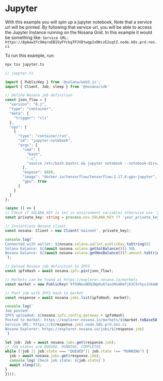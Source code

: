 # Jupyter

With this example you will spin up a jupyter notebook, Note that a service url will be printed.
By following that service url, you will be able to access the Jupyter Instance running on the Nosana Grid.
In this example it would be something like:
`Service URL: https://8pAaw3fc9AqroEB15yFYckgTPJVDtwqp2xDKczE2uqtZ.node.k8s.prd.nos.ci`

To run this example, run:

```sh
npx tsx jupyter.ts
```

```ts
// jupyter.ts

import { PublicKey } from '@solana/web3.js';
import { Client, Job, sleep } from '@nosana/sdk'

// Define Nosana job definition
const json_flow = {
  "version": "0.1",
  "type": "container",
  "meta": {
    "trigger": "cli"
  },
  "ops": [
    {
      "type": "container/run",
      "id": "jupyter-notebook",
      "args": {
        "cmd": [
          "bash",
          "-c",
          "source /etc/bash.bashrc && jupyter notebook --notebook-dir=/tf --ip 0.0.0.0 --no-browser --allow-root --NotebookApp.token='' --NotebookApp.password=''"
        ],
        "expose": 8888,
        "image": "docker.io/tensorflow/tensorflow:2.17.0-gpu-jupyter",
        "gpu": true
      }
    }
  ]
};

(async () => {
// Check if SOLANA_KEY is set in environment variables otherwise use `your_private_key_here`
const private_key: string = process.env.SOLANA_KEY ?? 'your_private_key_here';

// Instantiate Nosana client
const nosana: Client = new Client('mainnet', private_key);

console.log(`
Connected with wallet: ${nosana.solana.wallet.publicKey.toString()}
Solana balance: ${(await nosana.solana.getSolBalance())} SOL
Nosana balance: ${(await nosana.solana.getNosBalance())?.amount.toString()} NOS
`);

// Upload Nosana job definition to IPFS
const ipfsHash = await nosana.ipfs.pin(json_flow);

// Markets can be found at https://explorer.nosana.io/markets
const market = new PublicKey('97G9NnvBDQ2WpKu6fasoMsAKmfj63C9rhysJnkeWodAf')

// Post job with IPFS hash to market
const response = await nosana.jobs.list(ipfsHash, market);

console.log(`
Job posted!
IPFS uploaded: ${nosana.ipfs.config.gateway + ipfsHash}
Posted to market: https://explorer.nosana.io/markets/${market.toBase58()}
Service URL: https://${response.job}.node.k8s.prd.nos.ci
Nosana Explorer: https://explorer.nosana.io/jobs/${response.job}
`)

let job: Job = await nosana.jobs.get(response.job);
// Job states are QUEUED, RUNNING, COMPLETED
while (!job || job.state === "QUEUED"|| job.state !== "RUNNING") {
  job = await nosana.jobs.get(response.job);
  console.log(`Check job state: ${job.state}`)
  await sleep(5);
}
})();

```
